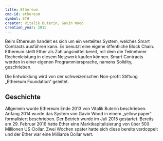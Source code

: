 ```yaml
---
title: Ethereum
cmc-id: ethereum
symbol: ETH
creator: Vitalik Buterin, Gavin Wood
creation_year: 2015
---
```

Beim Ethereum handelt es sich um ein verteiltes System, welches Smart Contracts ausführen kann. Es benutzt eine eigene öffentliche Block Chain. Ethereum stellt Ether als Zahlungsmittel bereit, mit dem die Teilnehmer Rechenleistung in diesem Netzwerk kaufen können. Smart Contracts werden in einer eigenen Programmiersprache, namens Solidity, geschrieben.

Die Entwicklung wird von der schweizerischen Non-profit Stiftung „Ethereum Foundation“ geleitet.

## Geschichte

Allgemein wurde Ethereum Ende 2013 von Vitalik Buterin beschrieben. Anfang 2014 wurde das System von Gavin Wood in einem „yellow paper“ formalisiert beschrieben. Der Betrieb wurde im Juli 2015 gestartet. Bereits am 29. Februar 2016 hatte Ether eine Marktkapitalisierung von über 500 Millionen US-Dollar. Zwei Wochen später hatte sich diese bereits verdoppelt und der Ether war eine Milliarde Dollar wert.